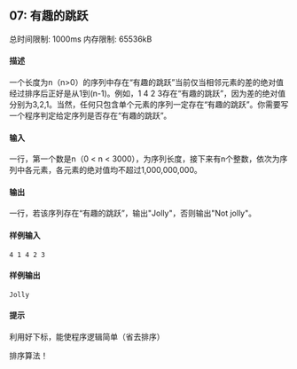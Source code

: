 ﻿## 07: 有趣的跳跃
总时间限制: 1000ms     内存限制: 65536kB

#### 描述

一个长度为n（n>0）的序列中存在“有趣的跳跃”当前仅当相邻元素的差的绝对值经过排序后正好是从1到(n-1)。例如，1 4 2 3存在“有趣的跳跃”，因为差的绝对值分别为3,2,1。当然，任何只包含单个元素的序列一定存在“有趣的跳跃”。你需要写一个程序判定给定序列是否存在“有趣的跳跃”。

#### 输入

一行，第一个数是n（0 < n < 3000），为序列长度，接下来有n个整数，依次为序列中各元素，各元素的绝对值均不超过1,000,000,000。

#### 输出

一行，若该序列存在“有趣的跳跃”，输出"Jolly"，否则输出"Not jolly"。

#### 样例输入

	4 1 4 2 3

#### 样例输出

    Jolly

#### 提示

利用好下标，能使程序逻辑简单（省去排序）

排序算法！